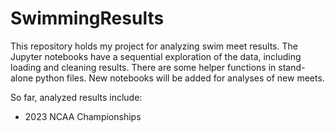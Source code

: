 # SwimmingResults

This repository holds my project for analyzing swim meet results. The Jupyter notebooks have a sequential exploration of the data, including loading and cleaning results. There are some helper functions in stand-alone python files. New notebooks will be added for analyses of new meets.

So far, analyzed results include:
* 2023 NCAA Championships